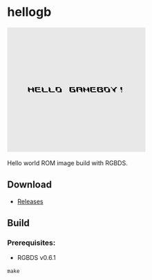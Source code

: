 # hellogb

![ss](img/screenshot.png)

Hello world ROM image build with RGBDS.

## Download

- [Releases](https://github.com/voidproc/hellogb/releases)

## Build

### Prerequisites:
- RGBDS v0.6.1

```
make
```
